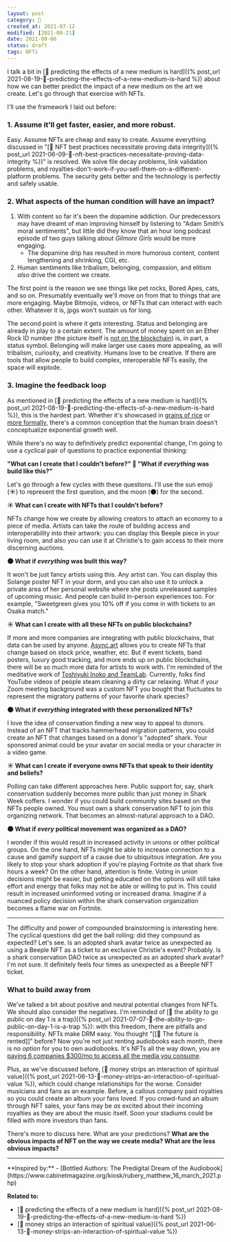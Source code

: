 ```yaml
---
layout: post
category: 🌳
created_at: 2021-07-12
modified: [2021-08-21]
date: 2021-09-06
status: draft
tags: NFTs
---
```

I talk a bit in [🌳 predicting the effects of a new medium is hard]({% post_url 2021-08-19-🌳-predicting-the-effects-of-a-new-medium-is-hard %}) about how we can better predict the impact of a new medium on the art we create. Let's go through that exercise with NFTs.

I'll use the framework I laid out before:
### 1. Assume it'll get faster, easier, and more robust.
Easy. Assume NFTs are cheap and easy to create. Assume everything discussed in "[🌱 NFT best practices necessitate proving data integrity]({% post_url 2021-06-09-🌱-nft-best-practices-necessitate-proving-data-integrity %})" is resolved. We solve file decay problems,  link validation problems, and royalties-don't-work-if-you-sell-them-on-a-different-platform problems. The security gets better and the technology is perfectly and safely usable.
### 2. What aspects of the human condition will have an impact?
1. With content so far it's been the dopamine addiction. Our predecessors may have dreamt of man improving himself by listening to "Adam Smith’s moral sentiments", but little did they know that an hour long podcast episode of two guys talking about _Gilmore Girls_ would be more engaging.
	- The dopamine drip has resulted in more humorous content, content lengthening and shrinking, CGI, etc.
2.  Human sentiments like tribalism, belonging, compassion, and elitism _also_ drive the content we create.

The first point is the reason we see things like pet rocks, Bored Apes, cats, and so on. Presumably eventually we'll move on from that to things that are more engaging. Maybe Bitmojis, videos, or NFTs that can interact with each other. Whatever it is, jpgs won't sustain us for long.

The second point is where it gets interesting. Status and belonging are already in play to a certain extent. The amount of money spent on an Ether Rock ID number (the picture itself is [not on the blockchain](https://etherscan.io/address/0x41f28833be34e6ede3c58d1f597bef429861c4e2#code)) is, in part, a status symbol. Belonging will make larger use cases more appealing, as will tribalism, curiosity, and creativity. Humans love to be creative. If there are tools that allow people to build complex, interoperable NFTs easily, the space will explode.

### 3. Imagine the feedback loop
As mentioned in [🌳 predicting the effects of a new medium is hard]({% post_url 2021-08-19-🌳-predicting-the-effects-of-a-new-medium-is-hard %}), this is the hardest part. Whether it's showcased in [grains of rice](https://www.youtube.com/watch?v=qSOVBiEotaw) or [more formally](https://www.youtube.com/watch?v=C6CojjP4Xgk), there's a common conception that the human brain doesn't conceptualize exponential growth well.

While there's no way to definitively predict exponential change, I'm going to use a cyclical pair of questions to practice exponential thinking:

**"What can I create that I couldn't before?" 🔄 "What if _everything_ was build like this?"**

Let's go through a few cycles with these questions. I'll use the sun emoji (☀️) to represent the first question, and the moon (🌑) for the second.

**☀️ What can I create with NFTs that I couldn't before?**

NFTs change how we create by allowing creators to attach an economy to a piece of media. Artists can take the route of building access and interoperability into their artwork: you can display this Beeple piece in your living room, and also you can use it at Christie's to gain access to their more discerning auctions.

**🌑 What if _everything_ was built this way?**

It won't be just fancy artists using this. Any artist can. You can display this Solange poster NFT in your dorm, and you can also use it to unlock a private area of her personal website where she posts unreleased samples of upcoming music. And people can build in-person experiences too. For example, "Sweetgreen gives you 10% off if you come in with tickets to an Osaka match."

**☀️ What can I create with all these NFTs on public blockchains?**

If more and more companies are integrating with public blockchains, that data can be used by anyone. [Async.art](https://async.art) allows you to create NFTs that change based on stock price, weather, etc. But if event tickets, band posters, luxury good tracking, and more ends up on public blockchains, there will be so much more data for artists to work with. I'm reminded of the meditative work of [Toshiyuki Inoko and TeamLab](https://discovery.cathaypacific.com/the-wizard-of-awes-teamlab-founder-brings-the-magic-to-macao/). Currently, folks find YouTube videos of people steam cleaning a dirty car relaxing. What if your Zoom meeting background was a custom NFT you bought that fluctuates to represent the migratory patterns of your favorite shark species?

**🌑 What if _everything_ integrated with these personalized NFTs?**

I love the idea of conservation finding a new way to appeal to donors. Instead of an NFT that tracks hammerhead migration patterns, you could create an NFT that changes based on a donor's "adopted" shark. Your sponsored animal could be your avatar on social media or your character in a video game.

**☀️ What can I create if everyone owns NFTs that speak to their identity and beliefs?**

Polling can take different approaches here. Public support for, say, shark conservation suddenly becomes more public than just money in Shark Week coffers. I wonder if you could build community sites based on the NFTs people owned. You must own a shark conservation NFT to join this organizing network. That becomes an almost-natural approach to a DAO.

**🌑 What if _every_ political movement was organized as a DAO?**

I wonder if this would result in increased activity in unions or other political groups. On the one hand, NFTs might be able to increase connection to a cause and gamify support of a cause due to ubiquitous integration. Are you likely to stop your shark adoption if you're playing Fortnite  _as_ that shark five hours a week? On the other hand, attention is finite. Voting in union decisions might be easier, but getting educated on the options will still take effort and energy that folks may not be able or willing to put in. This could result in increased uninformed voting or increased drama. Imagine if a nuanced policy decision within the shark conservation organization becomes a flame war on Fortnite. 
<hr/>

The difficulty and power of compounded brainstorming is interesting here. The cyclical questions did get the ball rolling: did they compound as expected? Let's see. Is an adopted shark avatar twice as unexpected as using a Beeple NFT as a ticket to an exclusive Christie's event? Probably. Is a shark conservation DAO twice as unexpected as an adopted shark avatar? I'm not sure. It definitely feels four times as unexpected as a Beeple NFT ticket.

### What to build away from
We've talked a bit about positive and neutral potential changes from NFTs. We should also consider the negatives. I'm reminded of [🌱 the ability to go public on day 1 is a trap]({% post_url 2021-07-07-🌱-the-ability-to-go-public-on-day-1-is-a-trap %}): with this freedom, there are pitfalls and responsibility. NFTs make DRM easy. You thought "[[🌰 The future is rented]]" before? Now you're not just renting audiobooks each month, there is no _option_ for you to own audiobooks. It's NFTs all the way down, you are [paying 6 companies $300/mo to access all the media you consume](https://www.webfx.com/blog/internet/the-6-companies-that-own-almost-all-media-infographic/).

Plus, as we've discussed before, [🌰 money strips an interaction of spiritual value]({% post_url 2021-06-13-🌰-money-strips-an-interaction-of-spiritual-value %}), which could change relationships for the worse. Consider musicians and fans as an example. Before, a callous company paid royalties so you could create an album your fans loved. If you crowd-fund an album through NFT sales, your fans may be _as_ excited about their incoming royalties as they are about the music itself. Soon your stadiums could be filled with more investors than fans.

There's more to discuss here. What are your predictions? **What are the obvious impacts of NFT on the way we create media? What are the less obvious impacts?**
<hr/>
**Inspired by:** 
- [Bottled Authors: The Predigital Dream of the Audiobook](https://www.cabinetmagazine.org/kiosk/rubery_matthew_16_march_2021.php)

**Related to:**
- [🌳 predicting the effects of a new medium is hard]({% post_url 2021-08-19-🌳-predicting-the-effects-of-a-new-medium-is-hard %})
- [🌰 money strips an interaction of spiritual value]({% post_url 2021-06-13-🌰-money-strips-an-interaction-of-spiritual-value %})
